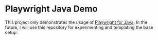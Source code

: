 # Playwright Java Demo

This project only demonstrates the usage of [Playwright for Java](https://playwright.dev/java/). In the future, I will use this repository for experimenting and templating the base setup.
